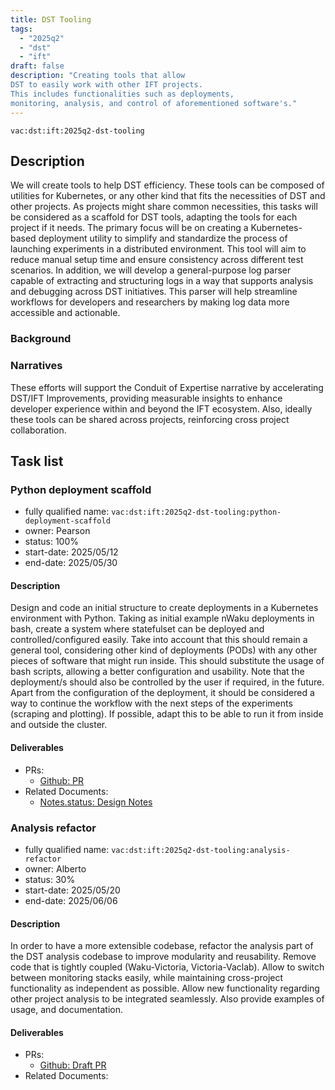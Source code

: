 ```yaml
---
title: DST Tooling
tags:
  - "2025q2"
  - "dst"
  - "ift"
draft: false
description: "Creating tools that allow
DST to easily work with other IFT projects.
This includes functionalities such as deployments,
monitoring, analysis, and control of aforementioned software's."
---
```


`vac:dst:ift:2025q2-dst-tooling`

## Description

We will create tools to help DST efficiency.
These tools can be composed of utilities for Kubernetes,
or any other kind that fits the necessities of DST and other projects.
As projects might share common necessities, this tasks will be considered
as a scaffold for DST tools, adapting the tools for each project if it needs.
The primary focus will be on creating a Kubernetes-based deployment utility 
to simplify and standardize the process of launching experiments in 
a distributed environment. This tool will aim to reduce manual setup 
time and ensure consistency across different test scenarios.
In addition, we will develop a general-purpose log parser capable
of extracting and structuring logs in a way that supports analysis
and debugging across DST initiatives. This parser will help streamline
workflows for developers and researchers by making log data more 
accessible and actionable.

### Background

### Narratives

These efforts will support the Conduit of Expertise narrative by
accelerating DST/IFT Improvements,
providing measurable insights
to enhance developer experience
within and beyond the IFT ecosystem.
Also, ideally these tools can be shared across projects, 
reinforcing cross project collaboration.


## Task list

### Python deployment scaffold

* fully qualified name: `vac:dst:ift:2025q2-dst-tooling:python-deployment-scaffold`
* owner: Pearson
* status: 100%
* start-date: 2025/05/12
* end-date: 2025/05/30

#### Description
Design and code an initial structure to create deployments in a Kubernetes environment with Python.
Taking as initial example nWaku deployments in bash, create a system where 
statefulset can be deployed and controlled/configured easily. 
Take into account that this should remain a general tool, considering
other kind of deployments (PODs) with any other pieces of software that might run inside.
This should substitute the usage of bash scripts, allowing a better configuration
and usability. Note that the deployment/s should also be controlled by the user if required, in the future.
Apart from the configuration of the deployment, it should be considered a way to continue the workflow with 
the next steps of the experiments (scraping and plotting).
If possible, adapt this to be able to run it from inside and outside the cluster.


#### Deliverables
- PRs:
  - [Github: PR](https://github.com/vacp2p/10ksim/pull/68)
- Related Documents:
  - [Notes.status: Design Notes](https://notes.status.im/rdzaX1TVQ0KnUXfCAWBegQ?view)

### Analysis refactor

* fully qualified name: `vac:dst:ift:2025q2-dst-tooling:analysis-refactor`
* owner: Alberto
* status: 30%
* start-date: 2025/05/20
* end-date: 2025/06/06

#### Description
In order to have a more extensible codebase, refactor the analysis part of the DST analysis
codebase to improve modularity and reusability. Remove code that is tightly coupled 
(Waku-Victoria, Victoria-Vaclab). Allow to switch between monitoring stacks easily, while maintaining
cross-project functionality as independent as possible. Allow new functionality regarding other 
project analysis to be integrated seamlessly.
Also provide examples of usage, and documentation.


#### Deliverables
- PRs:
  - [Github: Draft PR](https://github.com/vacp2p/10ksim/pull/66)
- Related Documents: